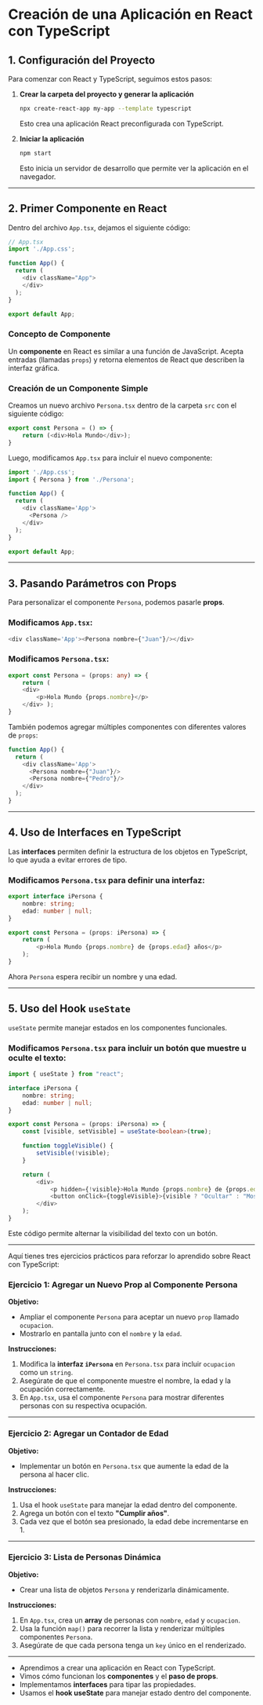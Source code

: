 # Creación de una Aplicación en React con TypeScript

## 1. Configuración del Proyecto

Para comenzar con React y TypeScript, seguimos estos pasos:

1. **Crear la carpeta del proyecto y generar la aplicación**
   ```bash
   npx create-react-app my-app --template typescript
   ```
   Esto crea una aplicación React preconfigurada con TypeScript.

2. **Iniciar la aplicación**
   ```bash
   npm start
   ```
   Esto inicia un servidor de desarrollo que permite ver la aplicación en el navegador.

---

## 2. Primer Componente en React

Dentro del archivo `App.tsx`, dejamos el siguiente código:

```typescript
// App.tsx
import './App.css';

function App() {
  return (
    <div className="App">
    </div>
  );
}

export default App;
```

### Concepto de Componente

Un **componente** en React es similar a una función de JavaScript. Acepta entradas (llamadas `props`) y retorna elementos de React que describen la interfaz gráfica.

### Creación de un Componente Simple

Creamos un nuevo archivo `Persona.tsx` dentro de la carpeta `src` con el siguiente código:

```typescript
export const Persona = () => {
    return (<div>Hola Mundo</div>);
}
```

Luego, modificamos `App.tsx` para incluir el nuevo componente:

```typescript
import './App.css';
import { Persona } from './Persona';

function App() {
  return (
    <div className='App'>
      <Persona />
    </div>
  );
}

export default App;
```

---

## 3. Pasando Parámetros con Props

Para personalizar el componente `Persona`, podemos pasarle **props**.

### Modificamos `App.tsx`:

```typescript
<div className='App'><Persona nombre={"Juan"}/></div>
```

### Modificamos `Persona.tsx`:

```typescript
export const Persona = (props: any) => {
    return (
    <div>
        <p>Hola Mundo {props.nombre}</p>
    </div> );
}
```

También podemos agregar múltiples componentes con diferentes valores de `props`:

```typescript
function App() {
  return (
    <div className='App'>
      <Persona nombre={"Juan"}/>
      <Persona nombre={"Pedro"}/>
    </div>
  );
}
```

---

## 4. Uso de Interfaces en TypeScript

Las **interfaces** permiten definir la estructura de los objetos en TypeScript, lo que ayuda a evitar errores de tipo.

### Modificamos `Persona.tsx` para definir una interfaz:

```typescript
export interface iPersona {
    nombre: string;
    edad: number | null;
}

export const Persona = (props: iPersona) => {
    return (
        <p>Hola Mundo {props.nombre} de {props.edad} años</p>
    );
}
```

Ahora `Persona` espera recibir un nombre y una edad.

---

## 5. Uso del Hook `useState`

`useState` permite manejar estados en los componentes funcionales.

### Modificamos `Persona.tsx` para incluir un botón que muestre u oculte el texto:

```typescript
import { useState } from "react";

interface iPersona {
    nombre: string;
    edad: number | null;
}

export const Persona = (props: iPersona) => {
    const [visible, setVisible] = useState<boolean>(true);

    function toggleVisible() {
        setVisible(!visible);
    }

    return (
        <div>
            <p hidden={!visible}>Hola Mundo {props.nombre} de {props.edad} años</p>
            <button onClick={toggleVisible}>{visible ? "Ocultar" : "Mostrar"}</button>
        </div>
    );
}
```

Este código permite alternar la visibilidad del texto con un botón.

---

Aquí tienes tres ejercicios prácticos para reforzar lo aprendido sobre React con TypeScript:  

### **Ejercicio 1: Agregar un Nuevo Prop al Componente Persona**  
**Objetivo:**  
- Ampliar el componente `Persona` para aceptar un nuevo `prop` llamado `ocupacion`.  
- Mostrarlo en pantalla junto con el `nombre` y la `edad`.  

**Instrucciones:**  
1. Modifica la **interfaz `iPersona`** en `Persona.tsx` para incluir `ocupacion` como un `string`.  
2. Asegúrate de que el componente muestre el nombre, la edad y la ocupación correctamente.  
3. En `App.tsx`, usa el componente `Persona` para mostrar diferentes personas con su respectiva ocupación.  

---

### **Ejercicio 2: Agregar un Contador de Edad**  
**Objetivo:**  
- Implementar un botón en `Persona.tsx` que aumente la edad de la persona al hacer clic.  

**Instrucciones:**  
1. Usa el hook `useState` para manejar la edad dentro del componente.  
2. Agrega un botón con el texto **"Cumplir años"**.  
3. Cada vez que el botón sea presionado, la edad debe incrementarse en 1.  

---

### **Ejercicio 3: Lista de Personas Dinámica**  
**Objetivo:**  
- Crear una lista de objetos `Persona` y renderizarla dinámicamente.  

**Instrucciones:**  
1. En `App.tsx`, crea un **array** de personas con `nombre`, `edad` y `ocupacion`.  
2. Usa la función `map()` para recorrer la lista y renderizar múltiples componentes `Persona`.  
3. Asegúrate de que cada persona tenga un `key` único en el renderizado.  

---





- Aprendimos a crear una aplicación en React con TypeScript.
- Vimos cómo funcionan los **componentes** y el **paso de props**.
- Implementamos **interfaces** para tipar las propiedades.
- Usamos el **hook useState** para manejar estado dentro del componente.

